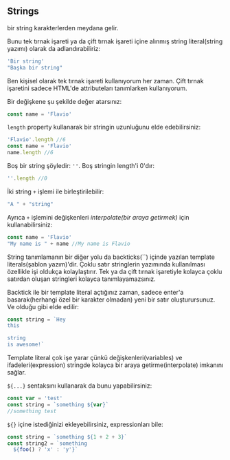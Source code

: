 ## Strings

bir string karakterlerden meydana gelir.

Bunu tek tırnak işareti ya da çift tırnak işareti içine alınmış string literal(string yazımı) olarak da adlandırabiliriz:

```js
'Bir string'
"Başka bir string"
```

Ben kişisel olarak tek tırnak işareti kullanıyorum her zaman. Çift tırnak işaretini sadece HTML'de attributeları tanımlarken kullanıyorum.

Bir değişkene şu şekilde değer atarsınız:

```js
const name = 'Flavio'
```

`length` property kullanarak bir stringin uzunluğunu elde edebilirsiniz:

```js
'Flavio'.length //6
const name = 'Flavio'
name.length //6
```

Boş bir string şöyledir: `''`. Boş stringin length'i 0'dır:

```js
''.length //0
```

İki string `+` işlemi ile birleştirilebilir:

```js
"A " + "string"
```

Ayrıca `+` işlemini değişkenleri *interpolate(bir araya getirmek)* için kullanabilirsiniz:

```js
const name = 'Flavio'
"My name is " + name //My name is Flavio
```

String tanımlamanın bir diğer yolu da backticks(``) içinde yazılan template literals(şablon yazım)'dir. Çoklu satır stringlerin yazımında kullanılması özellikle işi oldukça kolaylaştırır. Tek ya da çift tırnak işaretiyle kolayca çoklu satırdan oluşan stringleri kolayca tanımlayamazsınız.

Backtick ile bir template literal açtığınız zaman, sadece enter'a basarak(herhangi özel bir karakter olmadan) yeni bir satır oluşturursunuz. Ve olduğu gibi elde edilir:

```js
const string = `Hey
this

string
is awesome!`
```

Template literal çok işe yarar çünkü değişkenleri(variables) ve ifadeleri(expression) stringde kolayca bir araya getirme(interpolate) imkanını sağlar.

`${...}` sentaksını kullanarak da bunu yapabilirsiniz:

```js
const var = 'test'
const string = `something ${var}` 
//something test
```

`${}` içine istediğinizi ekleyebilirsiniz, expressionları bile:

```js
const string = `something ${1 + 2 + 3}`
const string2 = `something 
  ${foo() ? 'x' : 'y'}`
```